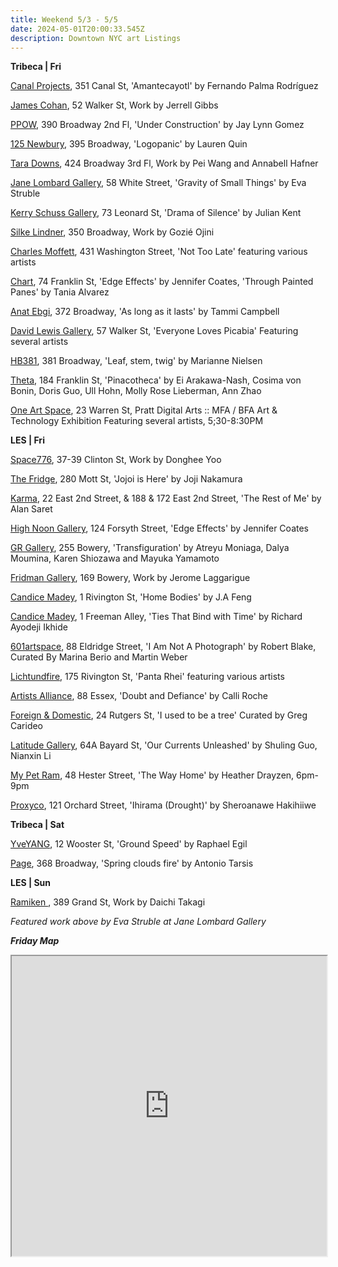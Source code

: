 ```yaml
---
title: Weekend 5/3 - 5/5
date: 2024-05-01T20:00:33.545Z
description: Downtown NYC art Listings
---
```

**T﻿ribeca | Fri**

[Canal Projects](https://www.canalprojects.org/upcoming), 351 Canal St, 'Amantecayotl' by Fernando Palma Rodríguez

[James Cohan](https://www.jamescohan.com/), 52 Walker St, Work by Jerrell Gibbs

[PPOW](https://www.ppowgallery.com/exhibitions), 390 Broadway 2nd Fl, 'Under Construction' by Jay Lynn Gomez

[125 Newbury](https://www.125newbury.com/exhibitions/lauren-quin), 395 Broadway, 'Logopanic' by Lauren Quin

[Tara Downs](https://taradowns.com/), 424 Broadway 3rd Fl, Work by Pei Wang and Annabell Hafner

[Jane Lombard Gallery](https://www.janelombardgallery.com/eva-struble-gravity-of-small-things), 58 White Street, 'Gravity of Small Things' by Eva Struble

[Kerry Schuss Gallery](https://kerryschussgallery.com/pages/index.php), 73 Leonard St, 'Drama of Silence' by Julian Kent

[Silke Lindner](https://www.silkelindner.com/), 350 Broadway, Work by Gozié Ojini

[Charles Moffett](https://charlesmoffett.com/exhibitions/90-not-too-late/), 431 Washington Street, 'Not Too Late' featuring various artists

[Chart](https://chart-gallery.com/), 74 Franklin St, 'Edge Effects' by Jennifer Coates, 'Through Painted Panes' by Tania Alvarez

[Anat Ebgi](https://anatebgi.com/exhibitions/tammi-campbell-as-long-as-it-lasts/), 372 Broadway, 'As long as it lasts' by Tammi Campbell

[David Lewis Gallery](https://www.davidlewisgallery.com/exhibitions/everyone-loves-picabia), 57 Walker St, 'Everyone Loves Picabia' Featuring several artists

[HB381](https://www.hb381gallery.com/exhibitions/leaf-stem-twig), 381 Broadway, 'Leaf, stem, twig' by Marianne Nielsen

[Theta](https://www.theta.nyc/), 184 Franklin St, 'Pinacotheca' by Ei Arakawa-Nash, Cosima von Bonin, Doris Guo, Ull Hohn, Molly Rose Lieberman, Ann Zhao

[One Art Space](https://oneartspace.com/pratt-digital-arts-mfa-bfa-art-technology-exhibition-may-1-4-2024/), 23 Warren St, Pratt Digital Arts :: MFA / BFA Art & Technology Exhibition Featuring several artists, 5;30-8:30PM

**L﻿ES | Fri**

[Space776](https://www.space776.com/), 37-39 Clinton St, Work by Donghee Yoo

[The Fridge](https://www.thefridge.tokyo/), 280 Mott St, 'Jojoi is Here' by Joji Nakamura

[Karma](https://karmakarma.org/), 22 East 2nd Street, & 188 & 172 East 2nd Street, 'The Rest of Me' by Alan Saret

[High Noon Gallery](https://www.highnoongallery.com/), 124 Forsyth Street, 'Edge Effects' by Jennifer Coates

[GR Gallery](https://www.gr-gallery.com/exhibitions/transfiguration/), 255 Bowery, 'Transfiguration' by Atreyu Moniaga, Dalya Moumina, Karen Shiozawa and Mayuka Yamamoto

[Fridman Gallery](https://www.fridmangallery.com/), 169 Bowery, Work by Jerome Laggarigue

[Candice Madey](https://www.candicemadey.com/gallery/all/j-a-feng), 1 Rivington St, 'Home Bodies' by J.A Feng

[Candice Madey](https://www.candicemadey.com/gallery/all/richard-ayodeji-ikhide-2024), 1 Freeman Alley, 'Ties That Bind with Time' by Richard Ayodeji Ikhide

[601artspace](https://601artspace.org/), 88 Eldridge Street, 'I Am Not A Photograph' by Robert Blake, Curated By Marina Berio and Martin Weber

[Lichtundfire](https://www.lichtundfire.com/), 175 Rivington St, 'Panta Rhei' featuring various artists

[Artists Alliance](https://www.artistsallianceinc.org/doubt-and-defiance/), 88 Essex, 'Doubt and Defiance' by Calli Roche

[Foreign & Domestic](https://foreigndomestic.io/i%20used%20to%20be%20a%20tree_flyer.jpg), 24 Rutgers St, 'I used to be a tree' Curated by Greg Carideo

[Latitude Gallery](http://www.instagram.com/latitudegallery_newyork), 64A Bayard St, 'Our Currents Unleashed' by Shuling Guo, Nianxin Li

[My Pet Ram](https://www.mypetram.com/heatherdrayzen), 48 Hester Street, 'The Way Home' by Heather Drayzen, 6pm-9pm

[Proxyco](https://www.proxycogallery.com/ihirama/), 121 Orchard Street, 'Ihirama (Drought)' by Sheroanawe Hakihiiwe

**T﻿ribeca | Sat**

[YveYANG](https://yveyang.com/exhibitions/raphael-egil-ground-speed), 12 Wooster St, 'Ground Speed' by Raphael Egil

[P﻿age](https://www.page-nyc.com/), 368 Broadway, 'Spring clouds fire' by Antonio Tarsis

**L﻿ES | Sun**

[Ramiken ](http://www.ramikencrucible.com/), 389 Grand St, Work by Daichi Takagi

*F﻿eatured work above by Eva Struble at Jane Lombard Gallery*

***F﻿riday Map***

<iframe src="https://www.google.com/maps/d/u/1/embed?mid=1ihd7K3OvRe8CXuywRg9mextP_GW_bME&ehbc=2E312F" width="100%" height="480"></iframe>